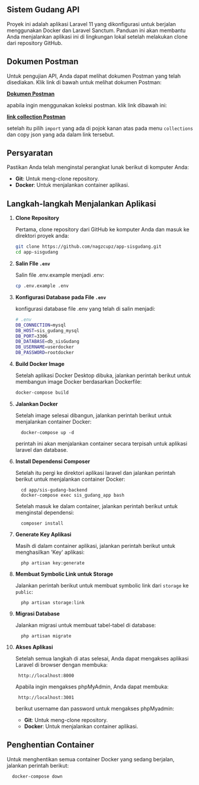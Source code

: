 ## Sistem Gudang API

Proyek ini adalah aplikasi Laravel 11 yang dikonfigurasi untuk berjalan menggunakan Docker dan Laravel Sanctum. Panduan ini akan membantu Anda menjalankan aplikasi ini di lingkungan lokal setelah melakukan clone dari repository GitHub.

## Dokumen Postman

Untuk pengujian API, Anda dapat melihat dokumen Postman yang telah disediakan. Klik link di bawah untuk melihat dokumen Postman:

[**Dokumen Postman**](https://documenter.getpostman.com/view/17405806/2sA3sAioRL)

apabila ingin menggunakan koleksi postman. klik link dibawah ini:

[**link collection Postman**](https://api.postman.com/collections/17405806-100f097b-b36d-424a-91c1-65633ad716f4?access_key=PMAT-01J5TB8MC4MEZZ6T6R5YBCQKXS)

setelah itu pilih `import` yang ada di pojok kanan atas pada menu `collections` dan copy json yang ada dalam link tersebut. 

## Persyaratan

Pastikan Anda telah menginstal perangkat lunak berikut di komputer Anda:

- **Git**: Untuk meng-clone repository.
- **Docker**: Untuk menjalankan container aplikasi.

## Langkah-langkah Menjalankan Aplikasi

1. **Clone Repository**

   Pertama, clone repository dari GitHub ke komputer Anda dan masuk ke direktori proyek anda:

    ```bash
   git clone https://github.com/nagzcupz/app-sisgudang.git
   cd app-sisgudang

2. **Salin FIle `.env`**

   Salin file .env.example menjadi .env:

    ```bash
   cp .env.example .env

3. **Konfigurasi Database pada File `.env`**

   konfigurasi database file .env yang telah di salin menjadi:

    ```bash
   # .env
   DB_CONNECTION=mysql
   DB_HOST=sis_gudang_mysql
   DB_PORT=3306
   DB_DATABASE=db_sisGudang
   DB_USERNAME=userdocker
   DB_PASSWORD=rootdocker

4. **Build Docker Image**
   
   Setelah aplikasi Docker Desktop dibuka, jalankan perintah berikut untuk membangun image Docker berdasarkan Dockerfile:

    ```bash
   docker-compose build

5. **Jalankan Docker**
   
   Setelah image selesai dibangun, jalankan perintah berikut untuk menjalankan container Docker:
   
         docker-compose up -d
   
   perintah ini akan menjalankan container secara terpisah untuk aplikasi laravel dan database.

6. **Install Dependensi Composer**
   
   Setelah itu pergi ke direktori aplikasi laravel dan jalankan perintah berikut untuk menjalankan container Docker:
   
         cd app/sis-gudang-backend
         docker-compose exec sis_gudang_app bash
   
   Setelah masuk ke dalam container, jalankan perintah berikut untuk menginstal dependensi:

         composer install

7. **Generate Key Aplikasi**
   
   Masih di dalam container aplikasi, jalankan perintah berikut untuk menghasilkan 'Key' aplikasi:
   
         php artisan key:generate
   
8. **Membuat Symbolic Link untuk Storage**

   Jalankan perintah berikut untuk membuat symbolic link dari `storage` ke `public`:

         php artisan storage:link

9. **Migrasi Database**
   
   Jalankan migrasi untuk membuat tabel-tabel di database:
   
         php artisan migrate

10. **Akses Aplikasi**

      Setelah semua langkah di atas selesai, Anda dapat mengakses aplikasi Laravel di browser dengan membuka:
   
         http://localhost:8000

      Apabila ingin mengakses phpMyAdmin, Anda dapat membuka:

         http://localhost:3001

      berikut username dan password untuk mengakses phpMyadmin:
    
      - **Git**: Untuk meng-clone repository.
      - **Docker**: Untuk menjalankan container aplikasi.
   
## Penghentian Container

Untuk menghentikan semua container Docker yang sedang berjalan, jalankan perintah berikut:

      docker-compose down
